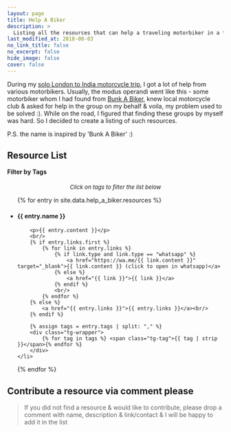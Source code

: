 ```yaml
---
layout: page
title: Help A Biker
description: >
  Listing all the resources that can help a traveling motorbiker in a foriegn land during emergency
last_modified_at: 2018-08-03
no_link_title: false
no_excerpt: false
hide_image: false
cover: false
---
```


During my [solo London to India motorcycle trip](/solo-world-trip), I got a lot of help from various motorbikers. Usually, the modus operandi went like this - some motorbiker whom I had found from [Bunk A Biker](https://www.zeemaps.com/bunk-a-biker_world), knew local motorcycle club & asked for help in the group on my behalf & voila, my problem used to be solved :). While on the road, I figured that finding these groups by myself was hard. So I decided to create a listing of such resources.

P.S. the name is inspired by 'Bunk A Biker' :)

## Resource List

<div data-tags-editor data-tags-placeholder="filter resources by tags. Eg - biker-club or stay or norway" data-tags-list="">
    <h4 style="margin-top: 1em">Filter by Tags</h4>
</div>
<p style="font-size: small; width:100%; text-align:center; font-style: italic"> <span>Click on tags to filter the list below</span></p>

<ul markdown="1" id="resource-list">
{% for entry in site.data.help_a_biker.resources %}
    <li data-tags="{{ entry.tags }}">
        <h4>{{ entry.name }}</h4>

        <p>{{ entry.content }}</p>
        <br/>
        {% if entry.links.first %}
            {% for link in entry.links %}
                {% if link.type and link.type == "whatsapp" %}
                    <a href="https://wa.me/{{ link.content }}" target="_blank">{{ link.content }} (click to open in whatsapp)</a>
                {% else %}
                    <a href="{{ link }}">{{ link }}</a>
                {% endif %}
                <br/>
            {% endfor %}
        {% else %}
            <a href="{{ entry.links }}">{{ entry.links }}</a><br/>
        {% endif %}

        {% assign tags = entry.tags | split: "," %}
        <div class="tg-wrapper">
            {% for tag in tags %} <span class="tg-tag">{{ tag | strip }}</span>{% endfor %}
        </div>
    </li>

{% endfor %}

</ul>

<script src="./tags_editor.js"></script>
<link rel="stylesheet" href="https://fonts.googleapis.com/css2?family=Material+Symbols+Outlined:opsz,wght,FILL,GRAD@20..48,100..700,0..1,-50..200" />
<style>

    .tg-wrapper:empty {
        display: none
    }
    .tg-input {
        display: none
    }

    [data-toggle='on'] {
        display:block;
    }

    [data-toggle='off'] {
        display:none;
    }

    #_navbar { display: none }

    .button {
        display: inline-block;
        padding: 5px 10px;
        background-color: #6b38d7;
        color: #fff;
        border: none;
        border-radius: 5px;
        text-align: center;
        text-decoration: none;
        cursor: pointer;
        transition: background-color 0.3s;
        margin-right: 5px;
        margin-bottom: 5px;
        font-size: 12px;
    }

    .button:hover {
        background-color: #2980b9;
    }

</style>

## Contribute a resource via comment please

> If you did not find a resource & would like to contribute, please drop a comment with name, description & link/contact & I will be happy to add it in the list

<div id="disqus_thread"></div>
<script>
    (function() { 
    var d = document, s = d.createElement('script');
    s.src = 'https://pocha-github-io.disqus.com/embed.js';
    s.setAttribute('data-timestamp', +new Date());
    (d.head || d.body).appendChild(s);
    })();
</script>
